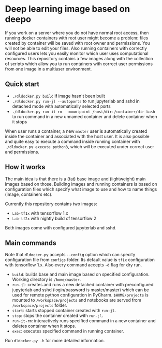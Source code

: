 # Deep learning image based on deepo

If you work on a server where you do not have normal root access, then running docker containers with root user might become a problem: files created by container will be saved with root owner and permissions. You will not be able to edit your files. Also running containers with correctly configured users lets you easily monitor which user uses computational resources. This repository contains a few images along with the collection of scripts which allow you to run containers with correct user permissions from one image in a multiuser environment.

## Quick start

- `./dldocker.py build` if image hasn't been built
- `./dldocker.py run-jl --autoports` to run jupyterlab and sshd in detached mode with automatically selected ports
- `./dldocker.py run-it-rm --mountpoint /host/dir:/container/dir bash` to run command in a new unnamed container and delete container when it stops

When user runs a container, a new `master` user is automatically created inside the container and associated with the host user. It is also possible and quite easy to execute a command inside running container with `./dldocker.py execute python3`, which will be executed under correct user and permissions.

## How it works

The main idea is that there is a (fat) base image and (lightweight) main images based on those. Building images and running containers is based on configuration files which specify what image to use and how to name things (image, containers etc).

Currently this repository contains two images:

- `Lab-tf1x` with tensorflow 1.x
- `Lab-tf2x` with nightly build of tensorflow 2

Both images come with configured jupyterlab and sshd.

## Main commands

Note that `dldocker.py` accepts `--config` option which can specify configuration file from `configs` folder. Its default value is `tf1x` configuration with tensorflow 1.x. Also every command accepts `-d` flag for dry run.

- `build`: builds base and main image based on specified configuration. Working directory is `/home/master`.
- `run-jl`: creates and runs a new detached container with preconfigured jupyterlab and sshd (login/password is master/master) which can be used for remote python configuration in PyCharm. `$HOME/projects` is mounted to `/workspace/projects` and notebooks are served from `/workspace/projects` folder.
- `start`: starts stopped container created with `run-jl`.
- `stop`: stops the container created with `run-jl`.
- `run-it-rm`: interactively runs specified command in a new container and deletes container when it stops.
- `exec`: executes specified command in running container.

Run `dldocker.py -h` for more detailed information.
